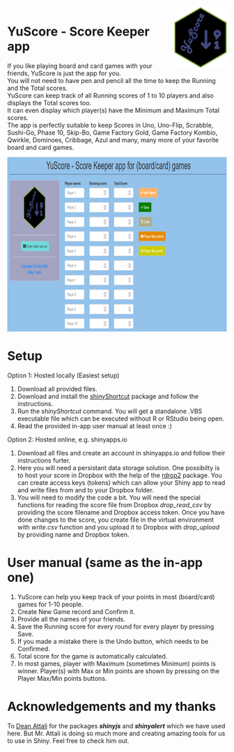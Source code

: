 <img src="www/YuScore-logo.png" align="right" width=120 height=139 alt="" />

# YuScore - Score Keeper app
If you like playing board and card games with your friends, YuScore is just the app for you.\
You will not need to have pen and pencil all the time to keep the Running and the Total scores.\
YuScore can keep track of all Running scores of 1 to 10 players and also displays the Total scores too.\
It can even display which player(s) have the Minimum and Maximum Total scores.\
The app is perfectly suitable to keep Scores in Uno, Uno-Flip, Scrabble, Sushi-Go, Phase 10, Skip-Bo, Game Factory Gold, Game Factory Kombio, Qwirkle, Dominoes, Cribbage, Azul and many, many more of your favorite board and card games.

<img src="user_interface.png" align="center" width=100% height=400 alt="" />

# Setup
Option 1: Hosted locally (Easiest setup)
1. Download all provided files.
2. Download and install the [shinyShortcut](https://cran.r-project.org/web/packages/shinyShortcut/README.html) package and follow the instructions. 
3. Run the _shinyShortcut_ command. You will get a standalone .VBS executable file which can be executed without R or RStudio being open.
4. Read the provided in-app user manual at least once :)

Option 2: Hosted online, e.g. shinyapps.io
1. Download all files and create an account in shinyapps.io and follow their instructions furter.
2. Here you will need a persistant data storage solution. One possibilty is to host your score in Dropbox with the help of the [rdrop2](https://cran.r-project.org/web/packages/rdrop2/) package. You can create access keys (tokens) which can allow your Shiny app to read and write files from and to your Dropbox folder.
3. You will need to modify the code a bit. You will need the special functions for reading the score file from Dropbox _drop_read_csv_ by providing the score filename and Dropbox access token. Once you have done changes to the score, you create file in the virtual environment with _write.csv_ function and you upload it to Dropbox with _drop_upload_ by providing name and Dropbox token.

# User manual (same as the in-app one)
1. YuScore can help you keep track of your points in most (board/card) games for 1-10 people.
2. Create New Game record and Confirm it.
3. Provide all the names of your friends.
4. Save the Running score for every round for every player by pressing Save.
5. If you made a mistake there is the Undo button, which needs to be Confirmed.
6. Total score for the game is automatically calculated.
7. In most games, player with Maximum (sometimes Minimum) points is winner. Player(s) with Max or Min points are shown by pressing on the Player Max/Min points buttons. 

# Acknowledgements and my thanks
To [Dean Attali](https://deanattali.com/) for the packages _**shinyjs**_ and _**shinyalert**_ which we have used here. But Mr. Attali is doing so much more and creating amazing tools for us to use in Shiny. Feel free to check him out.
